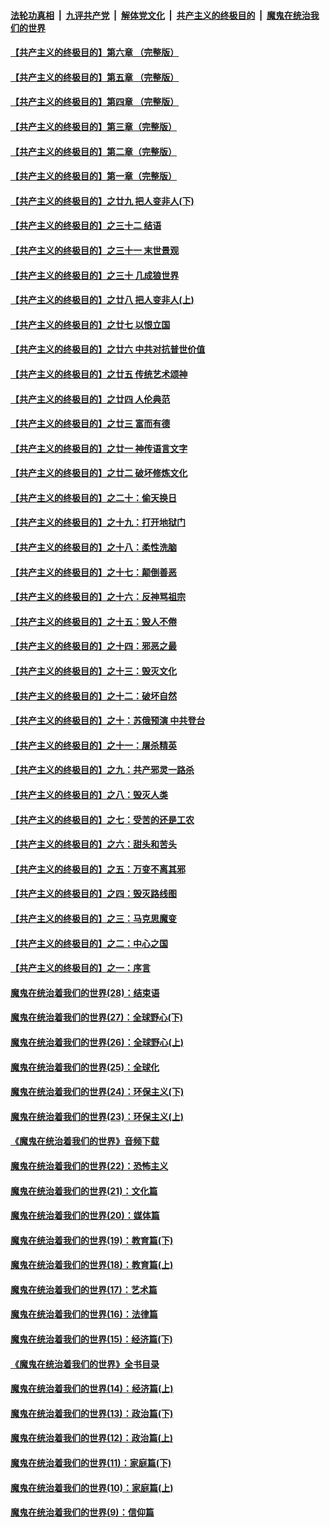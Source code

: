 ####  [法轮功真相](../../../../basic/blob/master/README.md?t=06161002) &nbsp;|&nbsp; [九评共产党](../../../../9ping.md/blob/master/README.md?t=06161002) &nbsp;|&nbsp; [解体党文化](../../../../jtdwh.md/blob/master/README.md?t=06161002)  &nbsp;|&nbsp; [共产主义的终极目的](../../../../gczydzjmd.md/blob/master/README.md?t=06161002) &nbsp;|&nbsp; [魔鬼在统治我们的世界](../../../../mgztzwmdsj.md/blob/master/README.md?t=06161002) 

#### [【共产主义的终极目的】第六章 （完整版）](../pages/nsc422/n11428913.md?t=06161002) 

#### [【共产主义的终极目的】第五章 （完整版）](../pages/nsc422/n11428912.md?t=06161002) 

#### [【共产主义的终极目的】第四章 （完整版）](../pages/nsc422/n11428907.md?t=06161002) 

#### [【共产主义的终极目的】第三章（完整版）](../pages/nsc422/n11428848.md?t=06161002) 

#### [【共产主义的终极目的】第二章（完整版）](../pages/nsc422/n11428831.md?t=06161002) 

#### [【共产主义的终极目的】第一章（完整版）](../pages/nsc422/n11417651.md?t=06161002) 

#### [【共产主义的终极目的】之廿九 把人变非人(下)](../pages/nsc422/n11344140.md?t=06161002) 

#### [【共产主义的终极目的】之三十二 结语](../pages/nsc422/n11360535.md?t=06161002) 

#### [【共产主义的终极目的】之三十一 末世景观](../pages/nsc422/n11351129.md?t=06161002) 

#### [【共产主义的终极目的】之三十 几成狼世界](../pages/nsc422/n11348280.md?t=06161002) 

#### [【共产主义的终极目的】之廿八 把人变非人(上)](../pages/nsc422/n11340492.md?t=06161002) 

#### [【共产主义的终极目的】之廿七 以恨立国](../pages/nsc422/n11336944.md?t=06161002) 

#### [【共产主义的终极目的】之廿六 中共对抗普世价值](../pages/nsc422/n11324785.md?t=06161002) 

#### [【共产主义的终极目的】之廿五 传统艺术颂神](../pages/nsc422/n11296396.md?t=06161002) 

#### [【共产主义的终极目的】之廿四 人伦典范](../pages/nsc422/n11296397.md?t=06161002) 

#### [【共产主义的终极目的】之廿三 富而有德](../pages/nsc422/n11283598.md?t=06161002) 

#### [【共产主义的终极目的】之廿一 神传语言文字](../pages/nsc422/n11263265.md?t=06161002) 

#### [【共产主义的终极目的】之廿二 破坏修炼文化](../pages/nsc422/n11245728.md?t=06161002) 

#### [【共产主义的终极目的】之二十：偷天换日](../pages/nsc422/n11238846.md?t=06161002) 

#### [【共产主义的终极目的】之十九：打开地狱门](../pages/nsc422/n11206376.md?t=06161002) 

#### [【共产主义的终极目的】之十八：柔性洗脑](../pages/nsc422/n11199994.md?t=06161002) 

#### [【共产主义的终极目的】之十七：颠倒善恶](../pages/nsc422/n11179782.md?t=06161002) 

#### [【共产主义的终极目的】之十六：反神骂祖宗](../pages/nsc422/n11166798.md?t=06161002) 

#### [【共产主义的终极目的】之十五：毁人不倦](../pages/nsc422/n11166792.md?t=06161002) 

#### [【共产主义的终极目的】之十四：邪恶之最](../pages/nsc422/n11150249.md?t=06161002) 

#### [【共产主义的终极目的】之十三：毁灭文化](../pages/nsc422/n11135227.md?t=06161002) 

#### [【共产主义的终极目的】之十二：破坏自然](../pages/nsc422/n11135214.md?t=06161002) 

#### [【共产主义的终极目的】之十：苏俄预演 中共登台](../pages/nsc422/n11118424.md?t=06161002) 

#### [【共产主义的终极目的】之十一：屠杀精英](../pages/nsc422/n11118442.md?t=06161002) 

#### [【共产主义的终极目的】之九：共产邪灵一路杀](../pages/nsc422/n11114139.md?t=06161002) 

#### [【共产主义的终极目的】之八：毁灭人类](../pages/nsc422/n11108503.md?t=06161002) 

#### [【共产主义的终极目的】之七：受苦的还是工农](../pages/nsc422/n11101809.md?t=06161002) 

#### [【共产主义的终极目的】之六：甜头和苦头](../pages/nsc422/n11096971.md?t=06161002) 

#### [【共产主义的终极目的】之五：万变不离其邪](../pages/nsc422/n11091285.md?t=06161002) 

#### [【共产主义的终极目的】之四：毁灭路线图](../pages/nsc422/n11086284.md?t=06161002) 

#### [【共产主义的终极目的】之三：马克思魔变](../pages/nsc422/n11061941.md?t=06161002) 

#### [【共产主义的终极目的】之二：中心之国](../pages/nsc422/n11047728.md?t=06161002) 

#### [【共产主义的终极目的】之一：序言](../pages/nsc422/n11086077.md?t=06161002) 

#### [魔鬼在统治着我们的世界(28)：结束语](../pages/nsc422/n10936246.md?t=06161002) 

#### [魔鬼在统治着我们的世界(27)：全球野心(下)](../pages/nsc422/n10928319.md?t=06161002) 

#### [魔鬼在统治着我们的世界(26)：全球野心(上)](../pages/nsc422/n10900318.md?t=06161002) 

#### [魔鬼在统治着我们的世界(25)：全球化](../pages/nsc422/n10788205.md?t=06161002) 

#### [魔鬼在统治着我们的世界(24)：环保主义(下)](../pages/nsc422/n10695307.md?t=06161002) 

#### [魔鬼在统治着我们的世界(23)：环保主义(上)](../pages/nsc422/n10688613.md?t=06161002) 

#### [《魔鬼在统治着我们的世界》音频下载](../pages/nsc422/n10635553.md?t=06161002) 

#### [魔鬼在统治着我们的世界(22)：恐怖主义](../pages/nsc422/n10614727.md?t=06161002) 

#### [魔鬼在统治着我们的世界(21)：文化篇](../pages/nsc422/n10597706.md?t=06161002) 

#### [魔鬼在统治着我们的世界(20)：媒体篇](../pages/nsc422/n10586579.md?t=06161002) 

#### [魔鬼在统治着我们的世界(19)：教育篇(下)](../pages/nsc422/n10564808.md?t=06161002) 

#### [魔鬼在统治着我们的世界(18)：教育篇(上)](../pages/nsc422/n10526970.md?t=06161002) 

#### [魔鬼在统治着我们的世界(17)：艺术篇](../pages/nsc422/n10499093.md?t=06161002) 

#### [魔鬼在统治着我们的世界(16)：法律篇](../pages/nsc422/n10485969.md?t=06161002) 

#### [魔鬼在统治着我们的世界(15)：经济篇(下)](../pages/nsc422/n10469975.md?t=06161002) 

#### [《魔鬼在统治着我们的世界》全书目录](../pages/nsc422/n10464261.md?t=06161002) 

#### [魔鬼在统治着我们的世界(14)：经济篇(上)](../pages/nsc422/n10457370.md?t=06161002) 

#### [魔鬼在统治着我们的世界(13)：政治篇(下)](../pages/nsc422/n10448270.md?t=06161002) 

#### [魔鬼在统治着我们的世界(12)：政治篇(上)](../pages/nsc422/n10444576.md?t=06161002) 

#### [魔鬼在统治着我们的世界(11)：家庭篇(下)](../pages/nsc422/n10440961.md?t=06161002) 

#### [魔鬼在统治着我们的世界(10)：家庭篇(上)](../pages/nsc422/n10435448.md?t=06161002) 

#### [魔鬼在统治着我们的世界(9)：信仰篇](../pages/nsc422/n10432159.md?t=06161002) 

